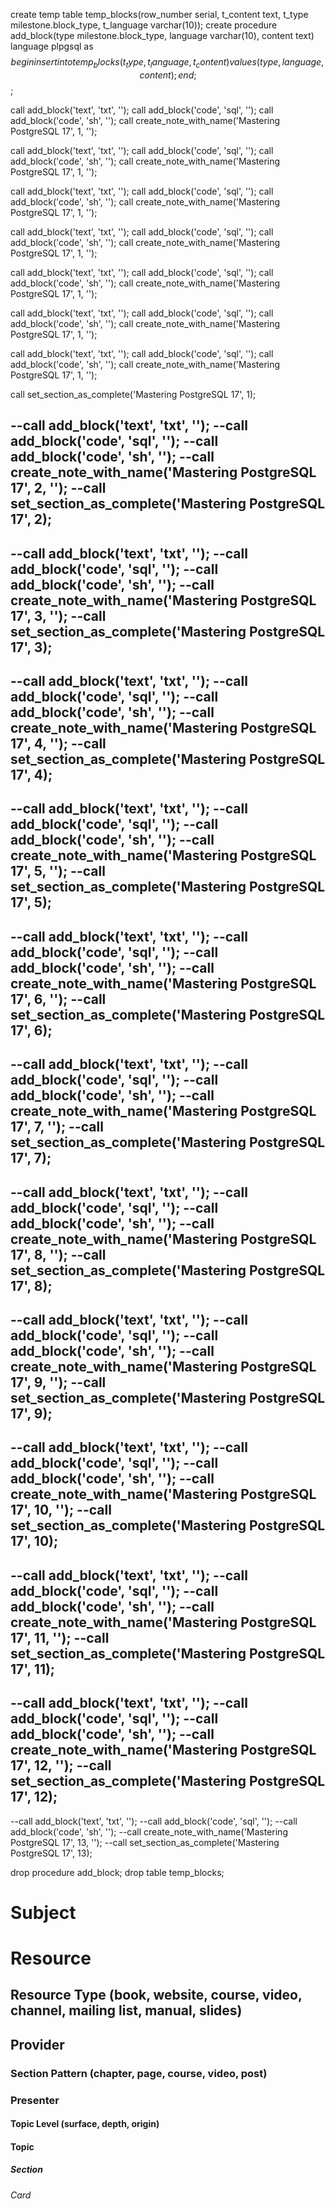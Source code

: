 create temp table temp_blocks(row_number serial, t_content text, t_type milestone.block_type, t_language varchar(10));
create procedure add_block(type milestone.block_type, language varchar(10), content text) language plpgsql as $$ begin insert into temp_blocks (t_type, t_language, t_content) values (type, language, content); end; $$;

call add_block('text', 'txt', '');
call add_block('code', 'sql', '');
call add_block('code', 'sh', '');
call create_note_with_name('Mastering PostgreSQL 17', 1, '');

call add_block('text', 'txt', '');
call add_block('code', 'sql', '');
call add_block('code', 'sh', '');
call create_note_with_name('Mastering PostgreSQL 17', 1, '');

call add_block('text', 'txt', '');
call add_block('code', 'sql', '');
call add_block('code', 'sh', '');
call create_note_with_name('Mastering PostgreSQL 17', 1, '');

call add_block('text', 'txt', '');
call add_block('code', 'sql', '');
call add_block('code', 'sh', '');
call create_note_with_name('Mastering PostgreSQL 17', 1, '');

call add_block('text', 'txt', '');
call add_block('code', 'sql', '');
call add_block('code', 'sh', '');
call create_note_with_name('Mastering PostgreSQL 17', 1, '');

call add_block('text', 'txt', '');
call add_block('code', 'sql', '');
call add_block('code', 'sh', '');
call create_note_with_name('Mastering PostgreSQL 17', 1, '');

call add_block('text', 'txt', '');
call add_block('code', 'sql', '');
call add_block('code', 'sh', '');
call create_note_with_name('Mastering PostgreSQL 17', 1, '');

call set_section_as_complete('Mastering PostgreSQL 17', 1);

--call add_block('text', 'txt', '');
--call add_block('code', 'sql', '');
--call add_block('code', 'sh', '');
--call create_note_with_name('Mastering PostgreSQL 17', 2, '');
--call set_section_as_complete('Mastering PostgreSQL 17', 2);
--
--call add_block('text', 'txt', '');
--call add_block('code', 'sql', '');
--call add_block('code', 'sh', '');
--call create_note_with_name('Mastering PostgreSQL 17', 3, '');
--call set_section_as_complete('Mastering PostgreSQL 17', 3);
--
--call add_block('text', 'txt', '');
--call add_block('code', 'sql', '');
--call add_block('code', 'sh', '');
--call create_note_with_name('Mastering PostgreSQL 17', 4, '');
--call set_section_as_complete('Mastering PostgreSQL 17', 4);
--
--call add_block('text', 'txt', '');
--call add_block('code', 'sql', '');
--call add_block('code', 'sh', '');
--call create_note_with_name('Mastering PostgreSQL 17', 5, '');
--call set_section_as_complete('Mastering PostgreSQL 17', 5);
--
--call add_block('text', 'txt', '');
--call add_block('code', 'sql', '');
--call add_block('code', 'sh', '');
--call create_note_with_name('Mastering PostgreSQL 17', 6, '');
--call set_section_as_complete('Mastering PostgreSQL 17', 6);
--
--call add_block('text', 'txt', '');
--call add_block('code', 'sql', '');
--call add_block('code', 'sh', '');
--call create_note_with_name('Mastering PostgreSQL 17', 7, '');
--call set_section_as_complete('Mastering PostgreSQL 17', 7);
--
--call add_block('text', 'txt', '');
--call add_block('code', 'sql', '');
--call add_block('code', 'sh', '');
--call create_note_with_name('Mastering PostgreSQL 17', 8, '');
--call set_section_as_complete('Mastering PostgreSQL 17', 8);
--
--call add_block('text', 'txt', '');
--call add_block('code', 'sql', '');
--call add_block('code', 'sh', '');
--call create_note_with_name('Mastering PostgreSQL 17', 9, '');
--call set_section_as_complete('Mastering PostgreSQL 17', 9);
--
--call add_block('text', 'txt', '');
--call add_block('code', 'sql', '');
--call add_block('code', 'sh', '');
--call create_note_with_name('Mastering PostgreSQL 17', 10, '');
--call set_section_as_complete('Mastering PostgreSQL 17', 10);
--
--call add_block('text', 'txt', '');
--call add_block('code', 'sql', '');
--call add_block('code', 'sh', '');
--call create_note_with_name('Mastering PostgreSQL 17', 11, '');
--call set_section_as_complete('Mastering PostgreSQL 17', 11);
--
--call add_block('text', 'txt', '');
--call add_block('code', 'sql', '');
--call add_block('code', 'sh', '');
--call create_note_with_name('Mastering PostgreSQL 17', 12, '');
--call set_section_as_complete('Mastering PostgreSQL 17', 12);
--
--call add_block('text', 'txt', '');
--call add_block('code', 'sql', '');
--call add_block('code', 'sh', '');
--call create_note_with_name('Mastering PostgreSQL 17', 13, '');
--call set_section_as_complete('Mastering PostgreSQL 17', 13);

drop procedure add_block;
drop table temp_blocks;
# Subject
# Resource
## Resource Type (book, website, course, video, channel, mailing list, manual, slides)
## Provider
### Section Pattern (chapter, page, course, video, post)
### Presenter

#### Topic Level (surface, depth, origin)
#### Topic

##### Section

###### Card

